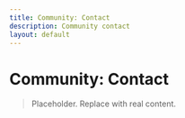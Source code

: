 ```yaml
---
title: Community: Contact
description: Community contact
layout: default
---
```

# Community: Contact

> Placeholder. Replace with real content.
